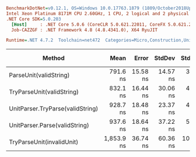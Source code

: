 ``` ini

BenchmarkDotNet=v0.12.1, OS=Windows 10.0.17763.1879 (1809/October2018Update/Redstone5)
Intel Xeon Platinum 8171M CPU 2.60GHz, 1 CPU, 2 logical and 2 physical cores
.NET Core SDK=5.0.203
  [Host]     : .NET Core 5.0.6 (CoreCLR 5.0.621.22011, CoreFX 5.0.621.22011), X64 RyuJIT
  Job-CAZZGF : .NET Framework 4.8 (4.8.4341.0), X64 RyuJIT

Runtime=.NET 4.7.2  Toolchain=net472  Categories=Micro,Construction,Unit,String  

```
|                           Method |       Mean |    Error |   StdDev |   StdErr |        Min |        Max |     Median | Ratio | MannWhitney(5%) | RatioSD |  Gen 0 | Gen 1 | Gen 2 | Allocated |
|--------------------------------- |-----------:|---------:|---------:|---------:|-----------:|-----------:|-----------:|------:|---------------- |--------:|-------:|------:|------:|----------:|
|           ParseUnit(validString) |   791.6 ns | 15.58 ns | 14.57 ns |  3.76 ns |   769.5 ns |   811.7 ns |   791.3 ns |  1.00 |            Base |    0.00 | 0.0758 |     - |     - |     497 B |
|        TryParseUnit(validString) |   832.1 ns | 16.44 ns | 30.06 ns |  4.64 ns |   765.8 ns |   910.6 ns |   835.0 ns |  1.05 |            Same |    0.03 | 0.0713 |     - |     - |     473 B |
| UnitParser.TryParse(validString) |   928.7 ns | 18.48 ns | 23.37 ns |  4.87 ns |   881.4 ns |   977.1 ns |   925.0 ns |  1.17 |          Slower |    0.03 | 0.0795 |     - |     - |     521 B |
|    UnitParser.Parse(validString) |   937.6 ns | 18.64 ns | 37.22 ns |  5.32 ns |   876.9 ns | 1,025.5 ns |   939.4 ns |  1.21 |          Slower |    0.05 | 0.0858 |     - |     - |     545 B |
|        TryParseUnit(invalidUnit) | 1,853.9 ns | 36.74 ns | 60.36 ns | 10.20 ns | 1,718.2 ns | 1,972.1 ns | 1,846.0 ns |  2.36 |          Slower |    0.10 | 0.1516 |     - |     - |    1003 B |
